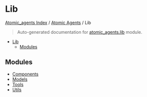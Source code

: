 # Lib

[Atomic_agents Index](../../README.md#atomic_agents-index) / [Atomic Agents](../index.md#atomic-agents) / Lib

> Auto-generated documentation for [atomic_agents.lib](../../../../atomic_agents/lib/__init__.py) module.

- [Lib](#lib)
  - [Modules](#modules)

## Modules

- [Components](components/index.md)
- [Models](models/index.md)
- [Tools](tools/index.md)
- [Utils](utils/index.md)